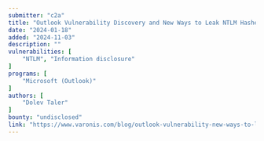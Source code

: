 ```yaml
---
submitter: "c2a"
title: "Outlook Vulnerability Discovery and New Ways to Leak NTLM Hashes (CVE-2023-35636)"
date: "2024-01-18"
added: "2024-11-03"
description: ""
vulnerabilities: [
    "NTLM", "Information disclosure"
]
programs: [
    "Microsoft (Outlook)"
]
authors: [
    "Dolev Taler"
]
bounty: "undisclosed"
link: "https://www.varonis.com/blog/outlook-vulnerability-new-ways-to-leak-ntlm-hashes"
---
```




